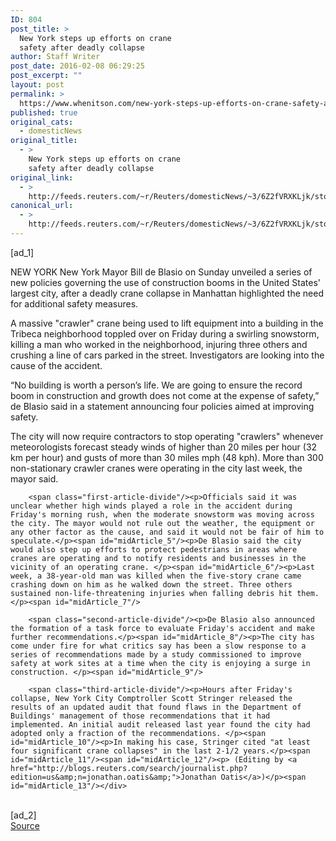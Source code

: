 ```yaml
---
ID: 804
post_title: >
  New York steps up efforts on crane
  safety after deadly collapse
author: Staff Writer
post_date: 2016-02-08 06:29:25
post_excerpt: ""
layout: post
permalink: >
  https://www.whenitson.com/new-york-steps-up-efforts-on-crane-safety-after-deadly-collapse/
published: true
original_cats:
  - domesticNews
original_title:
  - >
    New York steps up efforts on crane
    safety after deadly collapse
original_link:
  - >
    http://feeds.reuters.com/~r/Reuters/domesticNews/~3/6Z2fVRXKLjk/story01.htm
canonical_url:
  - >
    http://feeds.reuters.com/~r/Reuters/domesticNews/~3/6Z2fVRXKLjk/story01.htm
---
```

 [ad_1]
<br><div id="articleText">
<span id="midArticle_start"/>

<span id="midArticle_0"/><span class="focusParagraph" readability="5"><p><span class="articleLocation">NEW YORK</span> New York Mayor Bill de Blasio on Sunday unveiled a series of new policies governing the use of construction booms in the United States' largest city, after a deadly crane collapse in Manhattan highlighted the need for additional safety measures.</p></span><span id="midArticle_1"/><p>A massive "crawler" crane being used to lift equipment into a building in the Tribeca neighborhood toppled over on Friday during a swirling snowstorm, killing a man who worked in the neighborhood, injuring three others and crushing a line of cars parked in the street. Investigators are looking into the cause of the accident.</p><span id="midArticle_2"/><p>“No building is worth a person’s life. We are going to ensure the record boom in construction and growth does not come at the expense of safety,” de Blasio said in a statement announcing four policies aimed at improving safety.</p><span id="midArticle_3"/><p>The city will now require contractors to stop operating "crawlers" whenever meteorologists forecast steady winds of higher than 20 miles per hour (32 km per hour) and gusts of more than 30 miles mph (48 kph). More than 300 non-stationary crawler cranes were operating in the city last week, the mayor said. </p><span id="midArticle_4"/>
        
        <span class="first-article-divide"/><p>Officials said it was unclear whether high winds played a role in the accident during Friday's morning rush, when the moderate snowstorm was moving across the city. The mayor would not rule out the weather, the equipment or any other factor as the cause, and said it would not be fair of him to speculate.</p><span id="midArticle_5"/><p>De Blasio said the city would also step up efforts to protect pedestrians in areas where cranes are operating and to notify residents and businesses in the vicinity of an operating crane. </p><span id="midArticle_6"/><p>Last week, a 38-year-old man was killed when the five-story crane came crashing down on him as he walked down the street. Three others sustained non-life-threatening injuries when falling debris hit them.</p><span id="midArticle_7"/>
        
        <span class="second-article-divide"/><p>De Blasio also announced the formation of a task force to evaluate Friday's accident and make further recommendations.</p><span id="midArticle_8"/><p>The city has come under fire for what critics say has been a slow response to a series of recommendations made by a study commissioned to improve safety at work sites at a time when the city is enjoying a surge in construction. </p><span id="midArticle_9"/>
        
        <span class="third-article-divide"/><p>Hours after Friday's collapse, New York City Comptroller Scott Stringer released the results of an updated audit that found flaws in the Department of Buildings' management of those recommendations that it had implemented. An initial audit released last year found the city had adopted only a fraction of the recommendations. </p><span id="midArticle_10"/><p>In making his case, Stringer cited "at least four significant crane collapses" in the last 2-1/2 years.</p><span id="midArticle_11"/><span id="midArticle_12"/><p> (Editing by <a href="http://blogs.reuters.com/search/journalist.php?edition=us&amp;n=jonathan.oatis&amp;">Jonathan Oatis</a>)</p><span id="midArticle_13"/></div>
<br>[ad_2]
<br><a href="http://feeds.reuters.com/~r/Reuters/domesticNews/~3/6Z2fVRXKLjk/story01.htm">Source </a>